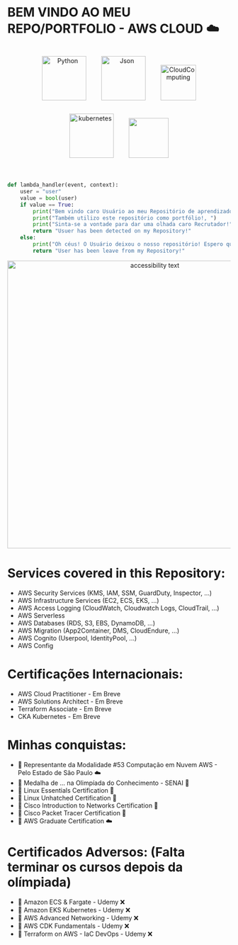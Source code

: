 # BEM VINDO AO MEU REPO/PORTFOLIO - AWS CLOUD ☁️


<p align="center">
    <img width="100" hspace="15" vspace="15" src="https://upload.wikimedia.org/wikipedia/commons/1/1f/Python_logo_01.svg" alt="Python">
    <img width="100" hspace="15" vspace="15" src="https://cdn.iconscout.com/icon/free/png-256/json-file-1-504451.png" alt="Json">
    <img width="80" hspace="15" vspace="15" src="https://cdn.pixabay.com/photo/2017/01/31/15/33/linux-2025130_1280.png" alt="CloudComputing">
    <img width="100" hspace="15" vspace="15" src="https://upload.wikimedia.org/wikipedia/commons/0/00/Kubernetes_%28container_engine%29.png" alt="kubernetes">
    <img width="90" hspace="15" vspace="15" src="https://cdn.iconscout.com/icon/free/png-256/amazon-68-722671.png" atl="AWS">
</p1>

#
```python
def lambda_handler(event, context):
    user = "user"
    value = bool(user)
    if value == True:
        print("Bem vindo caro Usuário ao meu Repositório de aprendizado! ")
        print("Também utilizo este repositório como portfólio!, ")
        print("Sinta-se a vontade para dar uma olhada caro Recrutador!")
        return "Usuer has been detected on my Repository!"
    else:
        print("Oh céus! O Usuário deixou o nosso repositório! Espero que ele tenha gostado!")
        return "User has been leave from my Repository!"
```
<p align="center">
  <img src="https://o.remove.bg/downloads/c14b0ae8-7692-41b4-a704-6f60c102f663/Com_cloud_computing__n%C3%B3s_podemos_ir_ao_infino_e_al%C3%A9m___2_-removebg-preview.png" width="650" alt="accessibility text">
</p>

# Services covered in this Repository:
* AWS Security Services (KMS, IAM, SSM, GuardDuty, Inspector, ...)
* AWS Infrastructure Services (EC2, ECS, EKS, ...)
* AWS Access Logging (CloudWatch, Cloudwatch Logs, CloudTrail, ...)
* AWS Serverless
* AWS Databases (RDS, S3, EBS, DynamoDB, ...)
* AWS Migration (App2Container, DMS, CloudEndure, ...)
* AWS Cognito (Userpool, IdentityPool, ...)
* AWS Config
# Certificações Internacionais:
* AWS Cloud Practitioner - Em Breve
* AWS Solutions Architect - Em Breve
* Terraform Associate - Em Breve
* CKA Kubernetes - Em Breve
# Minhas conquistas:
* 🥇 Representante da Modalidade #53 Computação em Nuvem AWS - Pelo Estado de São Paulo ☁️
* 🥇 Medalha de ... na Olimpíada do Conhecimento - SENAI :closed_book:
* 🏅 Linux Essentials Certification :penguin: 
* 🏅 Linux Unhatched Certification :penguin: 
* 🏅 Cisco Introduction to Networks Certification :large_blue_circle: 
* 🏅 Cisco Packet Tracer Certification :large_blue_circle: 
* 🏅 AWS Graduate Certification :cloud: 
# Certificados Adversos: (Falta terminar os cursos depois da olímpiada)
* 🏅 Amazon ECS & Fargate - Udemy :x:
* 🏅 Amazon EKS Kubernetes - Udemy :x:
* 🏅 AWS Advanced Networking - Udemy :x:
* 🏅 AWS CDK Fundamentals - Udemy :x:
* 🏅 Terraform on AWS - IaC DevOps - Udemy :x:
